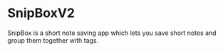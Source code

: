 # SnipBoxV2
SnipBox is a short note saving app which lets you save short notes and group them together with tags.
